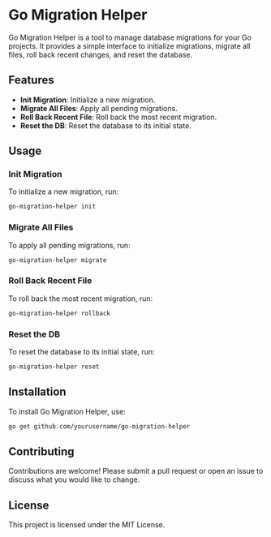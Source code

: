 # Go Migration Helper

Go Migration Helper is a tool to manage database migrations for your Go projects. It provides a simple interface to initialize migrations, migrate all files, roll back recent changes, and reset the database.

## Features

- **Init Migration**: Initialize a new migration.
- **Migrate All Files**: Apply all pending migrations.
- **Roll Back Recent File**: Roll back the most recent migration.
- **Reset the DB**: Reset the database to its initial state.

## Usage

### Init Migration

To initialize a new migration, run:
```sh
go-migration-helper init
```

### Migrate All Files

To apply all pending migrations, run:
```sh
go-migration-helper migrate
```

### Roll Back Recent File

To roll back the most recent migration, run:
```sh
go-migration-helper rollback
```

### Reset the DB

To reset the database to its initial state, run:
```sh
go-migration-helper reset
```

## Installation

To install Go Migration Helper, use:
```sh
go get github.com/yourusername/go-migration-helper
```

## Contributing

Contributions are welcome! Please submit a pull request or open an issue to discuss what you would like to change.

## License

This project is licensed under the MIT License.